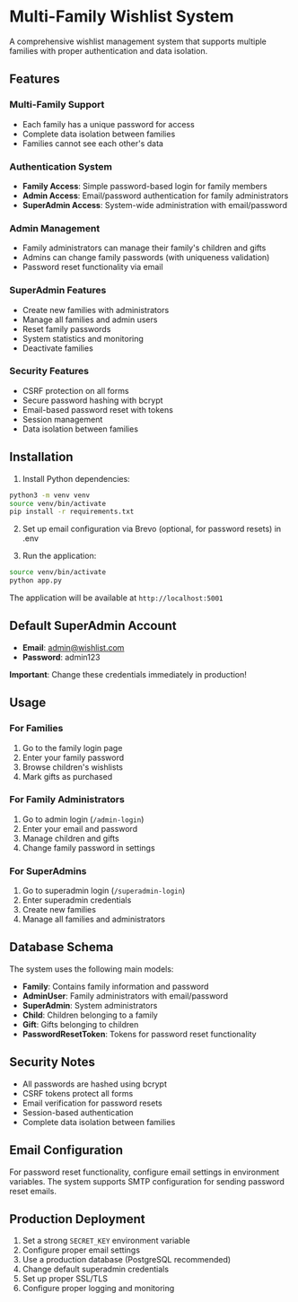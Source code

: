 # Multi-Family Wishlist System

A comprehensive wishlist management system that supports multiple families with proper authentication and data isolation.

## Features

### Multi-Family Support
- Each family has a unique password for access
- Complete data isolation between families
- Families cannot see each other's data

### Authentication System
- **Family Access**: Simple password-based login for family members
- **Admin Access**: Email/password authentication for family administrators
- **SuperAdmin Access**: System-wide administration with email/password

### Admin Management
- Family administrators can manage their family's children and gifts
- Admins can change family passwords (with uniqueness validation)
- Password reset functionality via email

### SuperAdmin Features
- Create new families with administrators
- Manage all families and admin users
- Reset family passwords
- System statistics and monitoring
- Deactivate families

### Security Features
- CSRF protection on all forms
- Secure password hashing with bcrypt
- Email-based password reset with tokens
- Session management
- Data isolation between families

## Installation

1. Install Python dependencies:
```bash
python3 -m venv venv
source venv/bin/activate
pip install -r requirements.txt
```

2. Set up email configuration via Brevo (optional, for password resets) in .env


3. Run the application:
```bash
source venv/bin/activate
python app.py
```

The application will be available at `http://localhost:5001`

## Default SuperAdmin Account

- **Email**: admin@wishlist.com
- **Password**: admin123

**Important**: Change these credentials immediately in production!

## Usage

### For Families
1. Go to the family login page
2. Enter your family password
3. Browse children's wishlists
4. Mark gifts as purchased

### For Family Administrators
1. Go to admin login (`/admin-login`)
2. Enter your email and password
3. Manage children and gifts
4. Change family password in settings

### For SuperAdmins
1. Go to superadmin login (`/superadmin-login`)
2. Enter superadmin credentials
3. Create new families
4. Manage all families and administrators

## Database Schema

The system uses the following main models:
- **Family**: Contains family information and password
- **AdminUser**: Family administrators with email/password
- **SuperAdmin**: System administrators
- **Child**: Children belonging to a family
- **Gift**: Gifts belonging to children
- **PasswordResetToken**: Tokens for password reset functionality

## Security Notes

- All passwords are hashed using bcrypt
- CSRF tokens protect all forms
- Email verification for password resets
- Session-based authentication
- Complete data isolation between families

## Email Configuration

For password reset functionality, configure email settings in environment variables. The system supports SMTP configuration for sending password reset emails.

## Production Deployment

1. Set a strong `SECRET_KEY` environment variable
2. Configure proper email settings
3. Use a production database (PostgreSQL recommended)
4. Change default superadmin credentials
5. Set up proper SSL/TLS
6. Configure proper logging and monitoring
